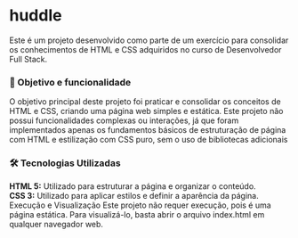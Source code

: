 <h1> huddle </h1>
Este é um projeto desenvolvido como parte de um exercício para consolidar os conhecimentos de HTML e CSS adquiridos no curso de Desenvolvedor Full Stack.

<h3>🎯 Objetivo e funcionalidade </h3>
O objetivo principal deste projeto foi praticar e consolidar os conceitos de HTML e CSS, criando uma página web simples e estática. Este projeto não possui funcionalidades complexas ou interações, já que foram implementados apenas os fundamentos básicos de estruturação de página com HTML e estilização com CSS puro, sem o uso de bibliotecas adicionais

<h3>🛠️ Tecnologias Utilizadas</h3>
<b>HTML 5:</b> Utilizado para estruturar a página e organizar o conteúdo.

<br>
<b>CSS 3:</b> Utilizado para aplicar estilos e definir a aparência da página.
Execução e Visualização
Este projeto não requer execução, pois é uma página estática. Para visualizá-lo, basta abrir o arquivo index.html em qualquer navegador web.
